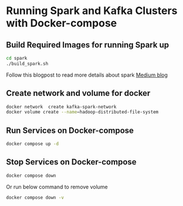# Running Spark and Kafka Clusters with Docker-compose

## Build Required Images for running Spark up

```zsh
cd spark
./build_spark.sh
```

Follow this blogpost to read more details about spark [Medium blog](https://towardsdatascience.com/apache-spark-cluster-on-docker-ft-a-juyterlab-interface-418383c95445)

## Create network and volume for docker

```zsh
docker network  create kafka-spark-network
docker volume create --name=hadoop-distributed-file-system
```

## Run Services on Docker-compose

```zsh
docker compose up -d
```

## Stop Services on Docker-compose

```zsh
docker compose down
```

Or run below command to remove volume

```zsh
docker compose down -v 
```

